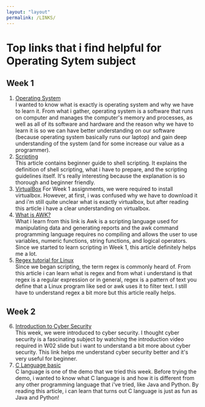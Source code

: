 ```yaml
---
layout: "layout"
permalink: /LINKS/
---
```


# Top links that i find helpful for Operating Sytem subject
## Week 1
1. [Operating System](https://edu.gcfglobal.org/en/computerbasics/understanding-applications/1/)<br>
I wanted to know what is exactly is operating system and why we have to learn it. From what i gather, operating system is a software that runs on computer and manages the computer's memory and processes, as well as all of its software and hardware and the reason why we have to learn it is so we can have better understanding on our software (because operating system basically runs our laptop) and gain deep understanding of the system (and for some increase our value as a programmer).
3. [Scripting](https://www.howtogeek.com/67469/the-beginners-guide-to-shell-scripting-the-basics/)<br>
This article contains beginner guide to shell scripting. It explains the definition of shell scripting, what i have to prepare, and the scripting guidelines itself. It's really interesting because the explanation is so thorough and beginner friendly.
2. [VirtualBox](https://www.computerhope.com/jargon/v/virtualbox.htm)
For Week 1 assignments, we were required to install virtualbox. However, at first, i was confused why we have to download it and i'm still quite unclear what is exactly virtualbox, but after reading this article i have a clear understanding on virtualbox.
4. [What is AWK?](https://www.geeksforgeeks.org/awk-command-unixlinux-examples/)<br>
What i learn from this link is Awk is a scripting language used for manipulating data and generating reports and the awk command programming language requires no compiling and allows the user to use variables, numeric functions, string functions, and logical operators. Since we started to learn scripting in Week 1, this article definitely helps me a lot.
5. [Regex tutorial for Linux](https://likegeeks.com/regex-tutorial-linux/)<br>
Since we began scripting, the term regex is commonly heard of. From this article i can learn what is regex and from what i understand is that regex is a regular expression or in general, regex is a pattern of text you define that a Linux program like sed or awk uses it to filter text. I still have to understand regex a bit more but this article really helps.

## Week 2
6. [Introduction to Cyber Security](https://geekflare.com/understanding-cybersecurity/)<br>
This week, we were introduced to cyber security. I thought cyber security is a fascinating subject by watching the introduction video required in W02 slide but i want to understand a bit more about cyber security. This link helps me understand cyber security better and it's very useful for beginner.
7. [C Language basic](https://www.geeksforgeeks.org/c-language-set-1-introduction/)<br>
C language is one of the demo that we tried this week. Before trying the demo, i wanted to know what C language is and how it is different from any other programming language that i've tried, like Java and Python. By reading this article, i can learn that turns out C language is just as fun as Java and Python!
